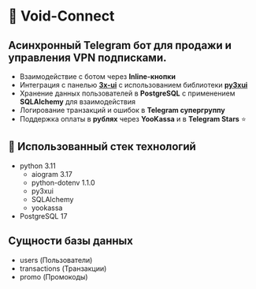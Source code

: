 # 🌌 Void-Connect
## Асинхронный **Telegram бот** для продажи и управления **VPN подписками**.  
- Взаимодействие с ботом через **Inline-кнопки** 
- Интеграция с панелью [**3x-ui**](https://github.com/MHSanaei/3x-ui) с использованием библиотеки [**py3xui**](https://github.com/iwatkot/py3xui)  
- Хранение данных пользователей в **PostgreSQL** с применением **SQLAlchemy** для взаимодействия  
- Логирование транзакций и ошибок в **Telegram супергруппу**  
- Поддержка оплаты в **рублях** через **YooKassa** и в **Telegram Stars** ⭐
## 🧰 Использованный стек технологий
- python 3.11
  - aiogram 3.17
  - python-dotenv 1.1.0
  - py3xui
  - SQLAlchemy
  - yookassa
- PostgreSQL 17
## Сущности базы данных
- users (Пользователи)
- transactions (Транзакции)
- promo (Промокоды)


